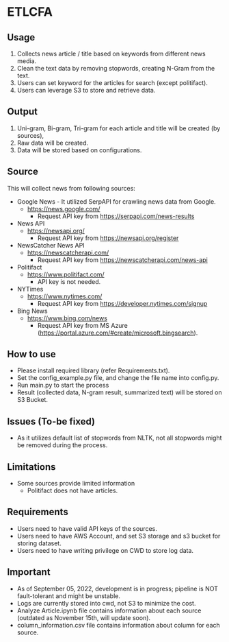 # ETLCFA

## Usage
1. Collects news article / title based on keywords from different news media.
2. Clean the text data by removing stopwords, creating N-Gram from the text.
3. Users can set keyword for the articles for search (except politifact).
4. Users can leverage S3 to store and retrieve data.

## Output
1. Uni-gram, Bi-gram, Tri-gram for each article and title will be created (by sources),
2. Raw data will be created.
3. Data will be stored based on configurations.

## Source
This will collect news from following sources:
  - Google News - It utilized SerpAPI for crawling news data from Google.
    - https://news.google.com/
      - Request API key from https://serpapi.com/news-results
  - News API
    - https://newsapi.org/
      - Request API key from https://newsapi.org/register
  - NewsCatcher News API
    - https://newscatcherapi.com/
      - Request API key from https://newscatcherapi.com/news-api
  - Politifact
    - https://www.politifact.com/
      - API key is not needed.
  - NYTimes
    - https://www.nytimes.com/
      - Request API key from https://developer.nytimes.com/signup
  - Bing News
    - https://www.bing.com/news
      - Request API key from MS Azure (https://portal.azure.com/#create/microsoft.bingsearch).

## How to use
- Please install required library (refer Requirements.txt).
- Set the config_example.py file, and change the file name into config.py.
- Run main.py to start the process
- Result (collected data, N-gram result, summarized text) will be stored on S3 Bucket.

## Issues (To-be fixed)
- As it utilizes default list of stopwords from NLTK, not all stopwords might be removed during the process.

## Limitations
- Some sources provide limited information
  - Politifact does not have articles.

## Requirements
- Users need to have valid API keys of the sources.
- Users need to have AWS Account, and set S3 storage and s3 bucket for storing dataset.
- Users need to have writing privilege on CWD to store log data.

## Important
- As of September 05, 2022, development is in progress; pipeline is NOT fault-tolerant and might be unstable.
- Logs are currently stored into cwd, not S3 to minimize the cost.
- Analyze Article.ipynb file contains information about each source (outdated as November 15th, will update soon).
- column_information.csv file contains information about column for each source.